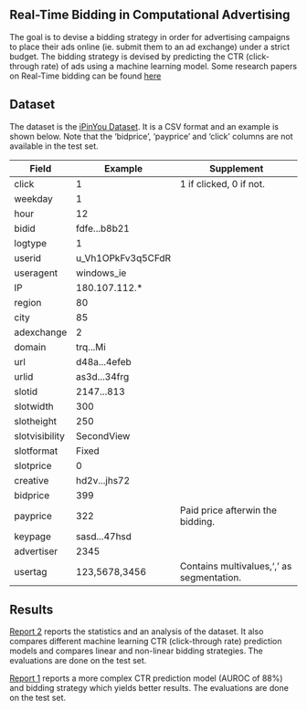 
## Real-Time Bidding in Computational Advertising
The goal is to devise a bidding strategy in order for advertising campaigns to place their ads online (ie. submit them to an ad exchange) under a strict budget. The bidding strategy is devised by predicting the CTR (click-through rate) of ads using a machine learning model.
Some research papers on Real-Time bidding can be found [here](https://github.com/wnzhang/rtb-papers)

## Dataset
The dataset is the [iPinYou Dataset](http://data.computational-advertising.org/). It is a CSV format and an example is shown below. Note that the ‘bidprice’, ‘payprice’ and ‘click’ columns are not available in the test set.

|Field  |Example|Supplement|
|-------|-------|-------|
|click |1 |1 if clicked, 0 if not.
|weekday |1
|hour |12
|bidid |fdfe...b8b21
|logtype |1
|userid |u_Vh1OPkFv3q5CFdR
|useragent |windows_ie
|IP |180.107.112.*
|region |80
|city |85
|adexchange |2
|domain |trq...Mi
|url |d48a...4efeb
|urlid |as3d...34frg
|slotid |2147...813
|slotwidth |300
|slotheight |250
|slotvisibility |SecondView
|slotformat |Fixed
|slotprice |0
|creative |hd2v...jhs72
|bidprice |399
|payprice |322 |Paid price afterwin the bidding.
|keypage |sasd...47hsd
|advertiser |2345
|usertag |123,5678,3456 |Contains multivalues,‘,’ as segmentation.


## Results
[Report 2](https://github.com/oghabi/Real-Time-Bidding/blob/master/Report%201.pdf) reports the statistics and an analysis of the dataset. It also compares different machine learning CTR (click-through rate) prediction models and compares linear and non-linear bidding strategies. The evaluations are done on the test set.

[Report 1](https://github.com/oghabi/Real-Time-Bidding/blob/master/Report%202.pdf) reports a more complex CTR prediction model (AUROC of 88%) and bidding strategy which yields better results. The evaluations are done on the test set.
